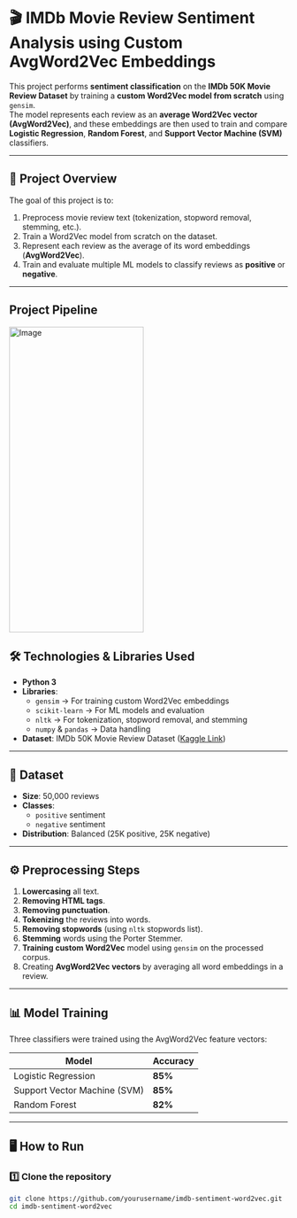 # 🎬 IMDb Movie Review Sentiment Analysis using Custom AvgWord2Vec Embeddings

This project performs **sentiment classification** on the **IMDb 50K Movie Review Dataset** by training a **custom Word2Vec model from scratch** using `gensim`.  
The model represents each review as an **average Word2Vec vector (AvgWord2Vec)**, and these embeddings are then used to train and compare **Logistic Regression**, **Random Forest**, and **Support Vector Machine (SVM)** classifiers.

---

## 📌 Project Overview

The goal of this project is to:
1. Preprocess movie review text (tokenization, stopword removal, stemming, etc.).
2. Train a Word2Vec model from scratch on the dataset.
3. Represent each review as the average of its word embeddings (**AvgWord2Vec**).
4. Train and evaluate multiple ML models to classify reviews as **positive** or **negative**.

---

## Project Pipeline

<img width="243" height="552" alt="Image" src="https://github.com/user-attachments/assets/315c9d2d-7fde-46dd-9830-03b6c51570a2" />

## 🛠️ Technologies & Libraries Used

- **Python 3**
- **Libraries**:
  - `gensim` → For training custom Word2Vec embeddings
  - `scikit-learn` → For ML models and evaluation
  - `nltk` → For tokenization, stopword removal, and stemming
  - `numpy` & `pandas` → Data handling
- **Dataset**: IMDb 50K Movie Review Dataset ([Kaggle Link](https://www.kaggle.com/datasets/lakshmi25npathi/imdb-dataset-of-50k-movie-reviews))

---

## 📂 Dataset

- **Size**: 50,000 reviews
- **Classes**:  
  - `positive` sentiment  
  - `negative` sentiment
- **Distribution**: Balanced (25K positive, 25K negative)

---

## ⚙️ Preprocessing Steps

1. **Lowercasing** all text.
2. **Removing HTML tags**.
3. **Removing punctuation**.
4. **Tokenizing** the reviews into words.
5. **Removing stopwords** (using `nltk` stopwords list).
6. **Stemming** words using the Porter Stemmer.
7. **Training custom Word2Vec** model using `gensim` on the processed corpus.
8. Creating **AvgWord2Vec vectors** by averaging all word embeddings in a review.

---

## 📊 Model Training

Three classifiers were trained using the AvgWord2Vec feature vectors:

| Model                | Accuracy |
|----------------------|----------|
| Logistic Regression  | **85%**  |
| Support Vector Machine (SVM) | **85%**  |
| Random Forest        | **82%**  |

---

## 🖥️ How to Run

### 1️⃣ Clone the repository
```bash
git clone https://github.com/yourusername/imdb-sentiment-word2vec.git
cd imdb-sentiment-word2vec
